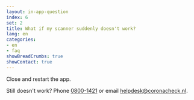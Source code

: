 ```yaml
---
layout: in-app-question
index: 6
set: 2
title: What if my scanner suddenly doesn't work?
lang: en
categories:
- en
- faq
showBreadCrumbs: true
showContact: true
---
```

Close and restart the app. 

Still doesn't work? Phone <a href="tel:0800-1421">0800-1421</a> or email  [helpdesk@coronacheck.nl](helpdesk@coronacheck.nl).
